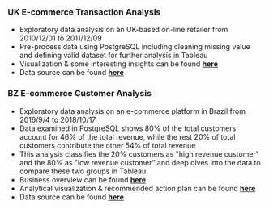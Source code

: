 ### UK E-commerce Transaction Analysis

- Exploratory data analysis on an UK-based on-line retailer from 2010/12/01 to 2011/12/09
- Pre-process data using PostgreSQL including cleaning missing value and defining valid dataset for further analysis in Tableau
- Visualization & some interesting insights can be found **[here](https://public.tableau.com/views/UKEcommerceAnalysis/EcommerceAnalysis?:language=zh-TW&:display_count=n&:origin=viz_share_link)**
- Data source can be found **[here](https://www.kaggle.com/carrie1/ecommerce-data)**


### BZ E-commerce Customer Analysis

- Exploratory data analysis on an e-commerce platform in Brazil from 2016/9/4 to 2018/10/17
- Data examined in PostgreSQL shows 80% of the total customers account for 46% of the total revenue, while the rest 20% of total customers contribute the other 54% of total revenue
- This analysis classifies the 20% customers as "high revenue customer" and the 80% as "low revenue customer” and deep dives into the data to compare these two groups in Tableau
- Business overview can be found [**here**](https://datastudio.google.com/reporting/280ae81c-0ac0-4abb-9661-1577d1490114)
- Analytical visualization & recommended action plan can be found **[here](https://public.tableau.com/views/BZEcommerceAnalysis/BZE-CommerceAnalysis?:language=zh-TW&publish=yes&:display_count=n&:origin=viz_share_link)**
- Data source can be found **[here](https://www.kaggle.com/olistbr/brazilian-ecommerce)**
